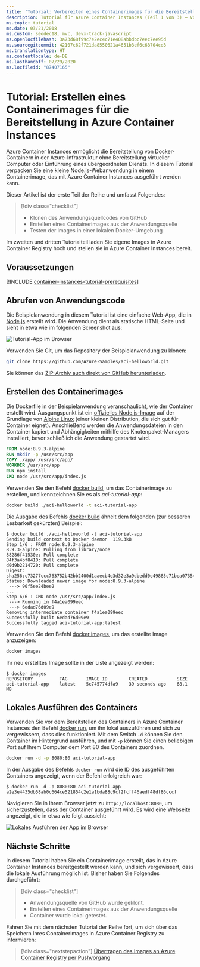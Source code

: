 ```yaml
---
title: 'Tutorial: Vorbereiten eines Containerimages für die Bereitstellung'
description: Tutorial für Azure Container Instances (Teil 1 von 3) – Vorbereiten einer App in einem Containerimage für die Bereitstellung in Azure Container Instances
ms.topic: tutorial
ms.date: 03/21/2018
ms.custom: seodec18, mvc, devx-track-javascript
ms.openlocfilehash: 3a73d68f99c7e2ec4c71e408abbdbc7eec7ee95d
ms.sourcegitcommit: 42107c62f721da8550621a4651b3ef6c68704cd3
ms.translationtype: HT
ms.contentlocale: de-DE
ms.lasthandoff: 07/29/2020
ms.locfileid: "87407165"
---
```

# <a name="tutorial-create-a-container-image-for-deployment-to-azure-container-instances"></a>Tutorial: Erstellen eines Containerimages für die Bereitstellung in Azure Container Instances

Azure Container Instances ermöglicht die Bereitstellung von Docker-Containern in der Azure-Infrastruktur ohne Bereitstellung virtueller Computer oder Einführung eines übergeordneten Diensts. In diesem Tutorial verpacken Sie eine kleine Node.js-Webanwendung in einem Containerimage, das mit Azure Container Instances ausgeführt werden kann.

Dieser Artikel ist der erste Teil der Reihe und umfasst Folgendes:

> [!div class="checklist"]
> * Klonen des Anwendungsquellcodes von GitHub
> * Erstellen eines Containerimages aus der Anwendungsquelle
> * Testen der Images in einer lokalen Docker-Umgebung

Im zweiten und dritten Tutorialteil laden Sie eigene Images in Azure Container Registry hoch und stellen sie in Azure Container Instances bereit.

## <a name="before-you-begin"></a>Voraussetzungen

[!INCLUDE [container-instances-tutorial-prerequisites](../../includes/container-instances-tutorial-prerequisites.md)]

## <a name="get-application-code"></a>Abrufen von Anwendungscode

Die Beispielanwendung in diesem Tutorial ist eine einfache Web-App, die in [Node.js][nodejs] erstellt wird. Die Anwendung dient als statische HTML-Seite und sieht in etwa wie im folgenden Screenshot aus:

![Tutorial-App im Browser][aci-tutorial-app]

Verwenden Sie Git, um das Repository der Beispielanwendung zu klonen:

```bash
git clone https://github.com/Azure-Samples/aci-helloworld.git
```

Sie können das [ZIP-Archiv auch direkt von GitHub herunterladen][aci-helloworld-zip].

## <a name="build-the-container-image"></a>Erstellen des Containerimages

Die Dockerfile in der Beispielanwendung veranschaulicht, wie der Container erstellt wird. Ausgangspunkt ist ein [offizielles Node.js-Image][docker-hub-nodeimage] auf der Grundlage von [Alpine Linux][alpine-linux] (einer kleinen Distribution, die sich gut für Container eignet). Anschließend werden die Anwendungsdateien in den Container kopiert und Abhängigkeiten mithilfe des Knotenpaket-Managers installiert, bevor schließlich die Anwendung gestartet wird.

```Dockerfile
FROM node:8.9.3-alpine
RUN mkdir -p /usr/src/app
COPY ./app/ /usr/src/app/
WORKDIR /usr/src/app
RUN npm install
CMD node /usr/src/app/index.js
```

Verwenden Sie den Befehl [docker build][docker-build], um das Containerimage zu erstellen, und kennzeichnen Sie es als *aci-tutorial-app*:

```bash
docker build ./aci-helloworld -t aci-tutorial-app
```

Die Ausgabe des Befehls [docker build][docker-build] ähnelt dem folgenden (zur besseren Lesbarkeit gekürzten) Beispiel:

```console
$ docker build ./aci-helloworld -t aci-tutorial-app
Sending build context to Docker daemon  119.3kB
Step 1/6 : FROM node:8.9.3-alpine
8.9.3-alpine: Pulling from library/node
88286f41530e: Pull complete
84f3a4bf8410: Pull complete
d0d9b2214720: Pull complete
Digest: sha256:c73277ccc763752b42bb2400d1aaecb4e3d32e3a9dbedd0e49885c71bea07354
Status: Downloaded newer image for node:8.9.3-alpine
 ---> 90f5ee24bee2
...
Step 6/6 : CMD node /usr/src/app/index.js
 ---> Running in f4a1ea099eec
 ---> 6edad76d09e9
Removing intermediate container f4a1ea099eec
Successfully built 6edad76d09e9
Successfully tagged aci-tutorial-app:latest
```

Verwenden Sie den Befehl [docker images][docker-images], um das erstellte Image anzuzeigen:

```bash
docker images
```

Ihr neu erstelltes Image sollte in der Liste angezeigt werden:

```console
$ docker images
REPOSITORY          TAG       IMAGE ID        CREATED           SIZE
aci-tutorial-app    latest    5c745774dfa9    39 seconds ago    68.1 MB
```

## <a name="run-the-container-locally"></a>Lokales Ausführen des Containers

Verwenden Sie vor dem Bereitstellen des Containers in Azure Container Instances den Befehl [docker run][docker-run], um ihn lokal auszuführen und sich zu vergewissern, dass dies funktioniert. Mit dem Switch `-d` können Sie den Container im Hintergrund ausführen, und mit `-p` können Sie einen beliebigen Port auf Ihrem Computer dem Port 80 des Containers zuordnen.

```bash
docker run -d -p 8080:80 aci-tutorial-app
```

In der Ausgabe des Befehls `docker run` wird die ID des ausgeführten Containers angezeigt, wenn der Befehl erfolgreich war:

```console
$ docker run -d -p 8080:80 aci-tutorial-app
a2e3e4435db58ab0c664ce521854c2e1a1bda88c9cf2fcff46aedf48df86cccf
```

Navigieren Sie in Ihrem Browser jetzt zu `http://localhost:8080`, um sicherzustellen, dass der Container ausgeführt wird. Es wird eine Webseite angezeigt, die in etwa wie folgt aussieht:

![Lokales Ausführen der App im Browser][aci-tutorial-app-local]

## <a name="next-steps"></a>Nächste Schritte

In diesem Tutorial haben Sie ein Containerimage erstellt, das in Azure Container Instances bereitgestellt werden kann, und sich vergewissert, dass die lokale Ausführung möglich ist. Bisher haben Sie Folgendes durchgeführt:

> [!div class="checklist"]
> * Anwendungsquelle von GitHub wurde geklont.
> * Erstellen eines Containerimages aus der Anwendungsquelle
> * Container wurde lokal getestet.

Fahren Sie mit dem nächsten Tutorial der Reihe fort, um sich über das Speichern Ihres Containerimages in Azure Container Registry zu informieren:

> [!div class="nextstepaction"]
> [Übertragen des Images an Azure Container Registry per Pushvorgang](container-instances-tutorial-prepare-acr.md)

<!--- IMAGES --->
[aci-tutorial-app]:./media/container-instances-quickstart/aci-app-browser.png
[aci-tutorial-app-local]: ./media/container-instances-tutorial-prepare-app/aci-app-browser-local.png

<!-- LINKS - External -->
[aci-helloworld-zip]: https://github.com/Azure-Samples/aci-helloworld/archive/master.zip
[alpine-linux]: https://alpinelinux.org/
[docker-build]: https://docs.docker.com/engine/reference/commandline/build/
[docker-get-started]: https://docs.docker.com/get-started/
[docker-hub-nodeimage]: https://store.docker.com/images/node
[docker-images]: https://docs.docker.com/engine/reference/commandline/images/
[docker-linux]: https://docs.docker.com/engine/installation/#supported-platforms
[docker-login]: https://docs.docker.com/engine/reference/commandline/login/
[docker-mac]: https://docs.docker.com/docker-for-mac/
[docker-push]: https://docs.docker.com/engine/reference/commandline/push/
[docker-run]: https://docs.docker.com/engine/reference/commandline/run/
[docker-tag]: https://docs.docker.com/engine/reference/commandline/tag/
[docker-windows]: https://docs.docker.com/docker-for-windows/
[nodejs]: https://nodejs.org

<!-- LINKS - Internal -->
[azure-cli-install]: /cli/azure/install-azure-cli
